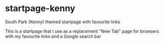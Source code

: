 # startpage-kenny
South Park (Kenny) themed startpage with favourite links

This is a startpage that I use as a replacement "New Tab" page for browsers with my favourite links and a Google search bar
